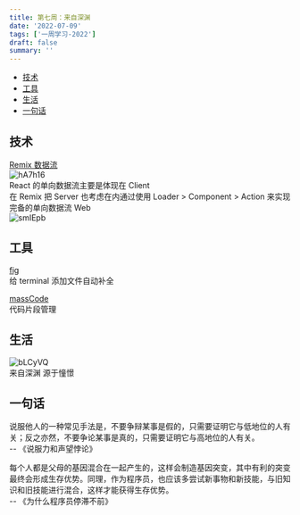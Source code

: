 ```yaml
---
title: 第七周：来自深渊
date: '2022-07-09'
tags: ['一周学习-2022']
draft: false
summary: ''
---
```


- [技术](#技术)
- [工具](#工具)
- [生活](#生活)
- [一句话](#一句话)

## 技术

[Remix 数据流](https://remix.run/blog/remix-data-flow)  
![hA7h16](https://cdn.jsdelivr.net/gh/klaaay/pbed@main/uPic/hA7h16.png)  
React 的单向数据流主要是体现在 Client  
在 Remix 把 Server 也考虑在内通过使用 Loader > Component > Action 来实现完备的单向数据流 Web  
![smIEpb](https://cdn.jsdelivr.net/gh/klaaay/pbed@main/uPic/smIEpb.jpg)

## 工具

[fig](https://github.com/withfig/autocomplete)  
给 terminal 添加文件自动补全

[massCode](https://masscode.io/)  
代码片段管理

## 生活

![bLCyVQ](https://cdn.jsdelivr.net/gh/klaaay/pbed@main/uPic/bLCyVQ.jpg)  
来自深渊 源于憧憬

## 一句话

说服他人的一种常见手法是，不要争辩某事是假的，只需要证明它与低地位的人有关；反之亦然，不要争论某事是真的，只需要证明它与高地位的人有关。  
-- 《说服力和声望悖论》

每个人都是父母的基因混合在一起产生的，这样会制造基因突变，其中有利的突变最终会形成生存优势。同理，作为程序员，也应该多尝试新事物和新技能，与旧知识和旧技能进行混合，这样才能获得生存优势。  
-- 《为什么程序员停滞不前》
